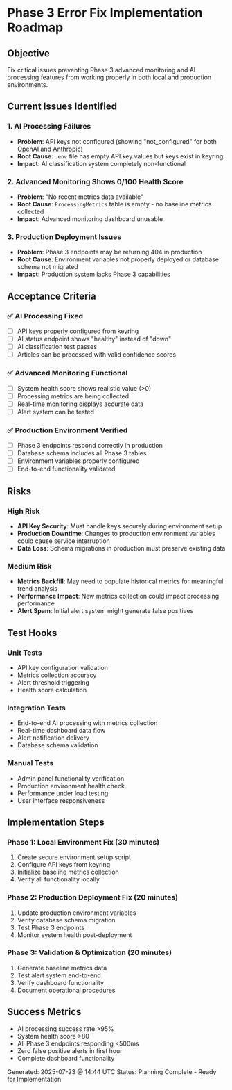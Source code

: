 # Phase 3 Error Fix Implementation Roadmap

## Objective
Fix critical issues preventing Phase 3 advanced monitoring and AI processing features from working properly in both local and production environments.

## Current Issues Identified

### 1. AI Processing Failures
- **Problem**: API keys not configured (showing "not_configured" for both OpenAI and Anthropic)
- **Root Cause**: `.env` file has empty API key values but keys exist in keyring
- **Impact**: AI classification system completely non-functional

### 2. Advanced Monitoring Shows 0/100 Health Score
- **Problem**: "No recent metrics data available"
- **Root Cause**: `ProcessingMetrics` table is empty - no baseline metrics collected
- **Impact**: Advanced monitoring dashboard unusable

### 3. Production Deployment Issues
- **Problem**: Phase 3 endpoints may be returning 404 in production
- **Root Cause**: Environment variables not properly deployed or database schema not migrated
- **Impact**: Production system lacks Phase 3 capabilities

## Acceptance Criteria

### ✅ AI Processing Fixed
- [ ] API keys properly configured from keyring
- [ ] AI status endpoint shows "healthy" instead of "down"
- [ ] AI classification test passes
- [ ] Articles can be processed with valid confidence scores

### ✅ Advanced Monitoring Functional
- [ ] System health score shows realistic value (>0)
- [ ] Processing metrics are being collected
- [ ] Real-time monitoring displays accurate data
- [ ] Alert system can be tested

### ✅ Production Environment Verified
- [ ] Phase 3 endpoints respond correctly in production
- [ ] Database schema includes all Phase 3 tables
- [ ] Environment variables properly configured
- [ ] End-to-end functionality validated

## Risks

### High Risk
- **API Key Security**: Must handle keys securely during environment setup
- **Production Downtime**: Changes to production environment variables could cause service interruption
- **Data Loss**: Schema migrations in production must preserve existing data

### Medium Risk
- **Metrics Backfill**: May need to populate historical metrics for meaningful trend analysis
- **Performance Impact**: New metrics collection could impact processing performance
- **Alert Spam**: Initial alert system might generate false positives

## Test Hooks

### Unit Tests
- API key configuration validation
- Metrics collection accuracy
- Alert threshold triggering
- Health score calculation

### Integration Tests
- End-to-end AI processing with metrics collection
- Real-time dashboard data flow
- Alert notification delivery
- Database schema validation

### Manual Tests
- Admin panel functionality verification
- Production environment health check
- Performance under load testing
- User interface responsiveness

## Implementation Steps

### Phase 1: Local Environment Fix (30 minutes)
1. Create secure environment setup script
2. Configure API keys from keyring
3. Initialize baseline metrics collection
4. Verify all functionality locally

### Phase 2: Production Deployment Fix (20 minutes)
1. Update production environment variables
2. Verify database schema migration
3. Test Phase 3 endpoints
4. Monitor system health post-deployment

### Phase 3: Validation & Optimization (20 minutes)
1. Generate baseline metrics data
2. Test alert system end-to-end
3. Verify dashboard functionality
4. Document operational procedures

## Success Metrics
- AI processing success rate >95%
- System health score >80
- All Phase 3 endpoints responding <500ms
- Zero false positive alerts in first hour
- Complete dashboard functionality

Generated: 2025-07-23 @ 14:44 UTC
Status: Planning Complete - Ready for Implementation